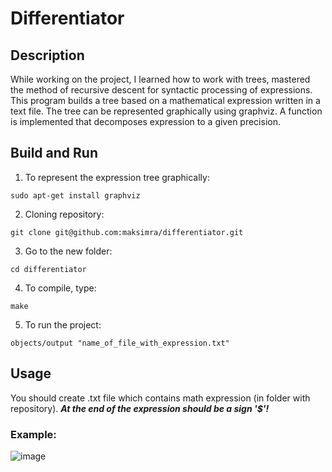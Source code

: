 # Differentiator
## Description
While working on the project, I learned how to work with trees, mastered the method of recursive descent for syntactic processing of expressions.
This program builds a tree based on a mathematical expression written in a text file. The tree can be represented graphically using graphviz.
A function is implemented that decomposes expression to a given precision.
## Build and Run
1) To represent the expression tree graphically:
```
sudo apt-get install graphviz
```
2) Cloning repository:
```
git clone git@github.com:maksimra/differentiator.git
```
3) Go to the new folder:
```
cd differentiator
```
4) To compile, type:
```
make
```
5) To run the project:
```
objects/output "name_of_file_with_expression.txt"
```
## Usage
You should create .txt file which contains math expression (in folder with repository).
***At the end of the expression should be a sign '$'!***
### Example:
![image](https://github.com/user-attachments/assets/2cd59ff9-66e1-4bc2-a32a-5387b6785caa)
